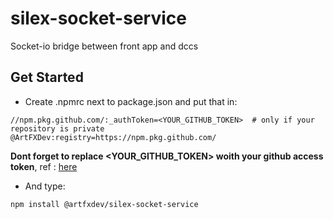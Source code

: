 # silex-socket-service

Socket-io bridge between front app and dccs 

## Get Started
- Create .npmrc next to package.json and put that in:

```
//npm.pkg.github.com/:_authToken=<YOUR_GITHUB_TOKEN>  # only if your repository is private
@ArtFXDev:registry=https://npm.pkg.github.com/
```
**Dont forget to replace <YOUR_GITHUB_TOKEN> woith your github access token**, ref : [here](https://docs.github.com/en/packages/working-with-a-github-packages-registry/working-with-the-npm-registry)

- And type:

``` npm install @artfxdev/silex-socket-service ```

